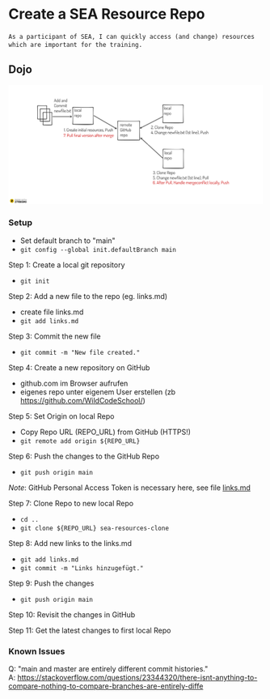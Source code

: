 # Create a SEA Resource Repo

    As a participant of SEA, I can quickly access (and change) resources which are important for the training.

## Dojo

![](img/dojo_git.png)

### Setup

* Set default branch to "main"
* `git config --global init.defaultBranch main`

Step 1: Create a local git repository 

* `git init`

Step 2: Add a new file to the repo (eg. links.md)

* create file links.md
* `git add links.md`

Step 3: Commit the new file

* `git commit -m "New file created."`

Step 4: Create a new repository on GitHub

* github.com im Browser aufrufen
* eigenes repo unter eigenem User erstellen (zb https://github.com/WildCodeSchool/)

Step 5: Set Origin on local Repo

* Copy Repo URL (REPO_URL) from GitHub (HTTPS!)
* `git remote add origin ${REPO_URL}`

Step 6: Push the changes to the GitHub Repo

* `git push origin main`

_Note_: GitHub Personal Access Token is necessary here, see file [links.md](../links/links.md)

Step 7: Clone Repo to new local Repo

* `cd ..`
* `git clone ${REPO_URL} sea-resources-clone`

Step 8: Add new links to the links.md

* `git add links.md`
* `git commit -m "Links hinzugefügt."`

Step 9: Push the changes

* `git push origin main`

Step 10: Revisit the changes in GitHub

Step 11: Get the latest changes to first local Repo

### Known Issues

Q: "main and master are entirely different commit histories."  
A: https://stackoverflow.com/questions/23344320/there-isnt-anything-to-compare-nothing-to-compare-branches-are-entirely-diffe

